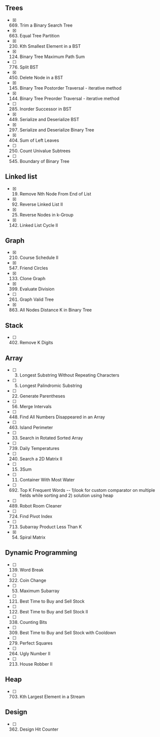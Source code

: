 ## Trees
- [x] 669. Trim a Binary Search Tree
- [x] 663. Equal Tree Partition
- [x] 230. Kth Smallest Element in a BST
- [x] 124. Binary Tree Maximum Path Sum
- [ ] 776. Split BST
- [x] 450. Delete Node in a BST
- [x] 145. Binary Tree Postorder Traversal - iterative method
- [x] 144. Binary Tree Preorder Traversal - iterative method
- [ ] 285. Inorder Successor in BST
- [x] 449. Serialize and Deserialize BST
- [x] 297. Serialize and Deserialize Binary Tree
- [x] 404. Sum of Left Leaves
- [ ] 250. Count Univalue Subtrees
- [ ] 545. Boundary of Binary Tree

## Linked list
- [x] 19. Remove Nth Node From End of List
- [x] 92. Reverse Linked List II
- [x] 25. Reverse Nodes in k-Group
- [x] 142. Linked List Cycle II

## Graph
- [x] 210. Course Schedule II
- [x] 547. Friend Circles
- [x] 133. Clone Graph
- [x] 399. Evaluate Division
- [ ] 261. Graph Valid Tree
- [x] 863. All Nodes Distance K in Binary Tree

## Stack
- [ ] 402. Remove K Digits

## Array
- [ ] 3. Longest Substring Without Repeating Characters
- [ ] 5. Longest Palindromic Substring
- [ ] 22. Generate Parentheses
- [ ] 56. Merge Intervals
- [ ] 448. Find All Numbers Disappeared in an Array
- [ ] 463. Island Perimeter
- [ ] 33. Search in Rotated Sorted Array
- [ ] 739. Daily Temperatures
- [ ] 240. Search a 2D Matrix II
- [ ] 15. 3Sum
- [ ] 11. Container With Most Water
- [ ] 692. Top K Frequent Words  -- 1)look for custom comparator on multiple fields while sorting and 2) solution using heap
- [ ] 489. Robot Room Cleaner
- [ ] 724. Find Pivot Index
- [ ] 713. Subarray Product Less Than K
- [x] 54. Spiral Matrix

## Dynamic Programming
- [ ] 139. Word Break
- [ ] 322. Coin Change
- [ ] 53. Maximum Subarray
- [ ] 121. Best Time to Buy and Sell Stock
- [ ] 122. Best Time to Buy and Sell Stock II
- [ ] 338. Counting Bits
- [ ] 309. Best Time to Buy and Sell Stock with Cooldown
- [ ] 279. Perfect Squares
- [ ] 264. Ugly Number II
- [ ] 213. House Robber II

## Heap
- [ ] 703. Kth Largest Element in a Stream

## Design
- [ ] 362. Design Hit Counter

